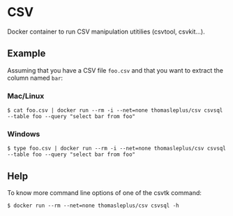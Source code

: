 # CSV

Docker container to run CSV manipulation utitilies (csvtool, csvkit...).

## Example

Assuming that you have a CSV file `foo.csv` and that you want to extract the column named `bar`:

### Mac/Linux

```
$ cat foo.csv | docker run --rm -i --net=none thomasleplus/csv csvsql --table foo --query "select bar from foo"
```

### Windows

```
$ type foo.csv | docker run --rm -i --net=none thomasleplus/csv csvsql --table foo --query "select bar from foo"
```

## Help

To know more command line options of one of the csvtk command:

```
$ docker run --rm --net=none thomasleplus/csv csvsql -h
```
